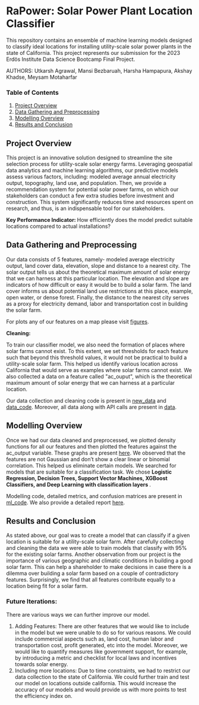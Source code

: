 RaPower: Solar Power Plant Location Classifier
================================================

This repository contains an ensemble of machine learning models designed to classify ideal locations for installing utility-scale solar power plants in the state of California. This project represents our submission for the 2023 Erdös Institute Data Science Bootcamp Final Project.

AUTHORS: Utkarsh Agrawal, Mansi Bezbaruah, Harsha Hampapura, Akshay Khadse, Meysam Motaharfar

### Table of Contents
1. [Project Overview](#project-overview)
3. [Data Gathering and Preprocessing](#data-gathering-and-preprocessing)
4. [Modelling Overview](#modelling-overview)
5. [Results and Conclusion](#results-and-conclusion)

## Project Overview
This project is an innovative solution designed to streamline the site selection process 
for utility-scale solar energy farms. Leveraging geospatial data analytics and machine 
learning algorithms, our predictive models assess various factors, including: modeled average annual electricity output, topography, land use, and population. Then, we provide a recommendation 
system for potential solar power farms, on which our stakeholders can conduct a few 
extra studies before investment and construction. This system significantly reduces 
time and resources spent on research, and thus, is an indispensable tool for our 
stakeholders.

<b> Key Performance Indicator: </b>
How efficiently does the model predict suitable locations compared to actual installations?

## Data Gathering and Preprocessing
Our data consists of 5 features, namely- modeled average electricity output, land cover data, elevation, slope 
and distance to a nearest city. The solar output tells us about the theoretical maximum 
amount of solar energy that we can harness at this particular location. The elevation 
and slope are indicators of how difficult or easy it would be to build a solar farm. The 
land cover informs us about potential land use restrictions at this place, example, 
open water, or dense forest. Finally, the distance to the nearest city serves as a proxy 
for electricity demand, labor and transportation cost in building the solar farm. 

For plots any of our features on a map please visit [figures](figures).

<b> Cleaning: </b>

To train our classifier model, we also need the formation of places where solar farms cannot 
exist. To this extent, we set thresholds for each feature such that beyond this threshold values, 
it would not be practical to build a utility-scale solar farm. This helped us identify various 
location across California that would serve as examples where solar farms cannot exist. We also
collected a data on a feature called "ac_ouput", which is the theoretical maximum amount of 
solar energy that we can harness at a particular location. 

Our data collection and cleaning code is present in [new_data](new_data) and 
[data_code](data_code). Moreover, all data along with API calls are 
present in [data](data).

## Modelling Overview
Once we had our data cleaned and preprocessed, we plotted density functions for all our features 
and then plotted the features against the ac_output variable. These graphs are present 
[here](data_code/data_viz.ipynb). We observed that the features are 
not Gaussian and don’t show a clear linear or binomial correlation. This helped us eliminate 
certain models. We searched for models that are suitable for a classification task. We chose 
<b> Logistic Regression, Decision Trees, Support Vector Machines, XGBoost Classifiers, and 
Deep Learning with classification layers </b>.

Modelling code, detailed metrics, and confusion matrices are present in [ml_code](ml_code). We
also provide a detailed report [here](ml_code/ML_Model_Report.pdf).

## Results and Conclusion 
As stated above, our goal was to create a model that can classify if a given location 
is suitable for a utility-scale solar farm. After carefully collecting and cleaning 
the data we were able to train models that classify with 95% for the existing solar farms. 
Another observation from our project is the importance of various geographic and 
climatic conditions in building a good solar farm. This can help a shareholder to 
make decisions in case there is a dilemma over building a solar farm based on a 
couple of contradictory features. Surprisingly, we find that all features contribute 
equally to a location being fit for a solar farm. 

### Future Iterations:
There are various ways we can further improve our model. 
1. Adding Features: There are other features that we would like to include in the model
   but we were unable to do so for various reasons. We could include commercial aspects
   such as, land cost, human labor and transportation cost, profit generated, etc into
   the model. Moreover, we would like to quantify measures like government support,
   for example, by introducing a metric and checklist for local laws and incentives
   towards solar energy.
2. Including more locations: Due to time constraints, we had to restrict our data
   collection to the state of California. We could further train and test our model on
   locations outside california. This would increase the accuracy of our models and
   would provide us with more points to test the efficiency index on.


